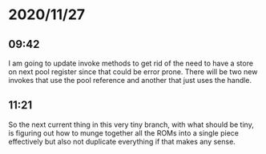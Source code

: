 # 2020/11/27

## 09:42

I am going to update invoke methods to get rid of the need to have a store on
next pool register since that could be error prone. There will be two new
invokes that use the pool reference and another that just uses the handle.

## 11:21

So the next current thing in this very tiny branch, with what should be tiny,
is figuring out how to munge together all the ROMs into a single piece
effectively but also not duplicate everything if that makes any sense.
